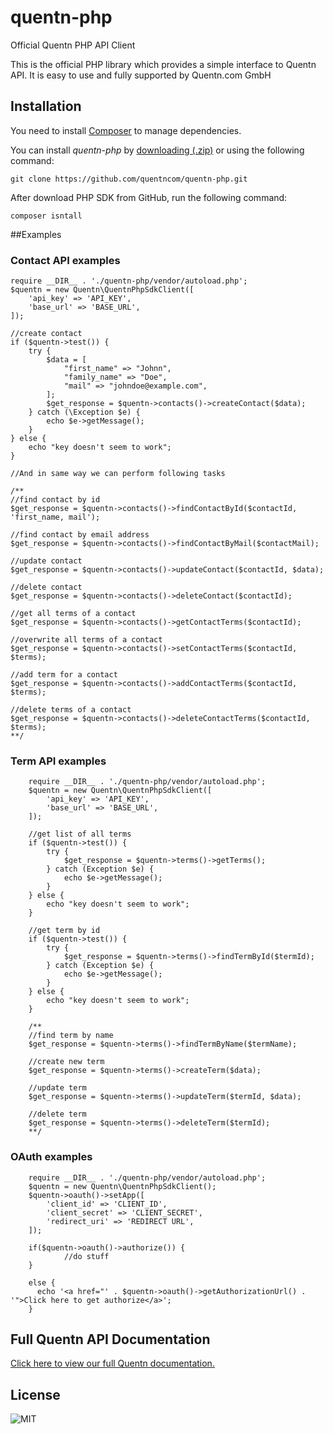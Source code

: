 # quentn-php
Official Quentn PHP API Client

This is the official PHP library which provides a simple interface to Quentn API. It is easy to use and fully supported by Quentn.com GmbH

## Installation

You need to install [Composer](http://getcomposer.org) to manage dependencies.

You can install *quentn-php* by [downloading (.zip)](https://github.com//quentncom/quentn-php/archive/master.zip) or using the following command:

`git clone https://github.com/quentncom/quentn-php.git`

After download PHP SDK from GitHub, run the following command:

    composer isntall

##Examples

### Contact API examples

	require __DIR__ . './quentn-php/vendor/autoload.php'; 
    $quentn = new Quentn\QuentnPhpSdkClient([
        'api_key' => 'API_KEY',
        'base_url' => 'BASE_URL',
    ]);
    
    //create contact
    if ($quentn->test()) {
        try {            
            $data = [
                "first_name" => "Johnn",
                "family_name" => "Doe",
                "mail" => "johndoe@example.com",                
            ];
            $get_response = $quentn->contacts()->createContact($data);
        } catch (\Exception $e) {
            echo $e->getMessage();
        }
    } else {
        echo "key doesn't seem to work";
    }
    
    //And in same way we can perform following tasks
    
    /**
    //find contact by id
    $get_response = $quentn->contacts()->findContactById($contactId, 'first_name, mail');         
    
    //find contact by email address
    $get_response = $quentn->contacts()->findContactByMail($contactMail);         
    
    //update contact
    $get_response = $quentn->contacts()->updateContact($contactId, $data);         
    
    //delete contact
    $get_response = $quentn->contacts()->deleteContact($contactId);     
    
    //get all terms of a contact
    $get_response = $quentn->contacts()->getContactTerms($contactId);
    
    //overwrite all terms of a contact
    $get_response = $quentn->contacts()->setContactTerms($contactId, $terms);  
    
    //add term for a contact
    $get_response = $quentn->contacts()->addContactTerms($contactId, $terms);
    
    //delete terms of a contact
    $get_response = $quentn->contacts()->deleteContactTerms($contactId, $terms);
    **/     
    
### Term API examples
   
        require __DIR__ . './quentn-php/vendor/autoload.php'; 
        $quentn = new Quentn\QuentnPhpSdkClient([
            'api_key' => 'API_KEY',
            'base_url' => 'BASE_URL',
        ]);
        
        //get list of all terms
        if ($quentn->test()) {
            try {
                $get_response = $quentn->terms()->getTerms();
            } catch (Exception $e) {
                echo $e->getMessage();
            }
        } else {
            echo "key doesn't seem to work";
        }
        
        //get term by id
        if ($quentn->test()) {
            try {
                $get_response = $quentn->terms()->findTermById($termId);
            } catch (Exception $e) {
                echo $e->getMessage();
            }
        } else {
            echo "key doesn't seem to work";
        }
        
        /**
        //find term by name
        $get_response = $quentn->terms()->findTermByName($termName);
        
        //create new term
        $get_response = $quentn->terms()->createTerm($data);
        
        //update term
        $get_response = $quentn->terms()->updateTerm($termId, $data);
        
        //delete term
        $get_response = $quentn->terms()->deleteTerm($termId);
        **/

### OAuth examples
    
        require __DIR__ . './quentn-php/vendor/autoload.php'; 
        $quentn = new Quentn\QuentnPhpSdkClient();
        $quentn->oauth()->setApp([
            'client_id' => 'CLIENT_ID',
            'client_secret' => 'CLIENT_SECRET',
            'redirect_uri' => 'REDIRECT URL',   
        ]);
        
        if($quentn->oauth()->authorize()) {       
                //do stuff             
        }
        
        else {
          echo '<a href="' . $quentn->oauth()->getAuthorizationUrl() . '">Click here to get authorize</a>';   
        }       



## Full Quentn API Documentation

[Click here to view our full Quentn documentation.](https://docs.quentn.com/)

## License

![MIT](https://img.shields.io/badge/license-MIT-blue.svg?style=flat-square)